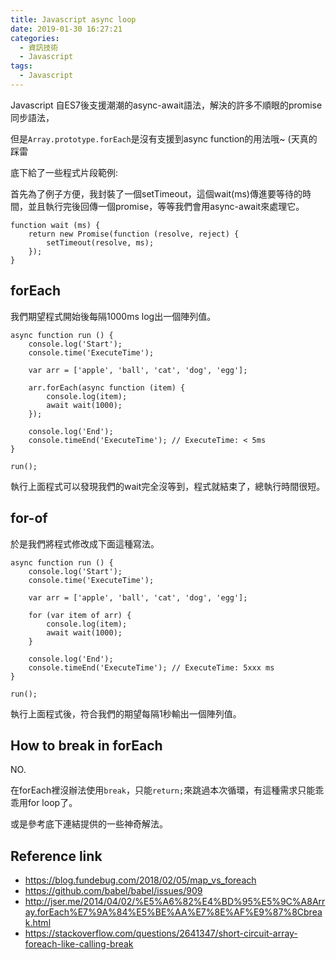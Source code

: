 ```yaml
---
title: Javascript async loop
date: 2019-01-30 16:27:21
categories:
  - 資訊技術
  - Javascript
tags:
  - Javascript
---
```


Javascript 自ES7後支援潮潮的async-await語法，解決的許多不順眼的promise同步語法，

但是`Array.prototype.forEach`是沒有支援到async function的用法哦~ (天真的踩雷

底下給了一些程式片段範例:

<!--more-->

首先為了例子方便，我封裝了一個setTimeout，這個wait(ms)傳進要等待的時間，並且執行完後回傳一個promise，等等我們會用async-await來處理它。

```JS
function wait (ms) {
    return new Promise(function (resolve, reject) {
        setTimeout(resolve, ms);
    });
}
```

## forEach

我們期望程式開始後每隔1000ms log出一個陣列值。

```JS
async function run () {
    console.log('Start');
    console.time('ExecuteTime');

    var arr = ['apple', 'ball', 'cat', 'dog', 'egg'];

    arr.forEach(async function (item) {
        console.log(item);
        await wait(1000);
    });

    console.log('End');
    console.timeEnd('ExecuteTime'); // ExecuteTime: < 5ms
}

run();
```

執行上面程式可以發現我們的wait完全沒等到，程式就結束了，總執行時間很短。

## for-of

於是我們將程式修改成下面這種寫法。

```JS
async function run () {
    console.log('Start');
    console.time('ExecuteTime');

    var arr = ['apple', 'ball', 'cat', 'dog', 'egg'];

    for (var item of arr) {
        console.log(item);
        await wait(1000);
    }

    console.log('End');
    console.timeEnd('ExecuteTime'); // ExecuteTime: 5xxx ms
}

run();
```

執行上面程式後，符合我們的期望每隔1秒輸出一個陣列值。

## How to break in forEach

NO.

在forEach裡沒辦法使用`break`，只能`return;`來跳過本次循環，有這種需求只能乖乖用for loop了。

或是參考底下連結提供的一些神奇解法。

## Reference link

* <https://blog.fundebug.com/2018/02/05/map_vs_foreach>
* <https://github.com/babel/babel/issues/909>
* <http://jser.me/2014/04/02/%E5%A6%82%E4%BD%95%E5%9C%A8Array.forEach%E7%9A%84%E5%BE%AA%E7%8E%AF%E9%87%8Cbreak.html>
* <https://stackoverflow.com/questions/2641347/short-circuit-array-foreach-like-calling-break>
